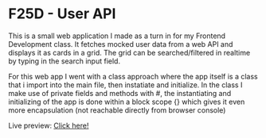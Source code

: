 # F25D - User API


This is a small web application I made as a turn in for my Frontend Development class.
It fetches mocked user data from a web API and displays it as cards in a grid.
The grid can be searched/filtered in realtime by typing in the search input field.


For this web app I went with a class approach where the app itself is a class that i import into the main file, then instatiate and initialize.
In the class I make use of private fields and methods with #, the instantiating and initializing of the app is done within a block scope {} which gives it even more encapsulation (not reachable directly from browser console)


Live preview: [Click here!](https://frreri.github.io/f25d-users-api/)
